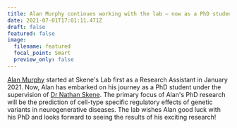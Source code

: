 ```yaml
---
title: Alan Murphy continues working with the lab – now as a PhD student
date: 2021-07-01T17:01:11.471Z
draft: false
featured: false
image:
  filename: featured
  focal_point: Smart
  preview_only: false
---
```

[Alan Murphy](https://www.neurogenomics.co.uk/author/alan-murphy/) started at Skene's Lab first as a Research Assistant in January 2021. Now, Alan has embarked on his journey as a PhD student under the supervision of [Dr Nathan Skene](https://www.neurogenomics.co.uk/author/nathan-skene/). The primary focus of Alan's PhD research will be the prediction of cell-type specific regulatory effects of genetic variants in neurogenerative diseases. The lab wishes Alan good luck with his PhD and looks forward to seeing the results of his exciting research!
